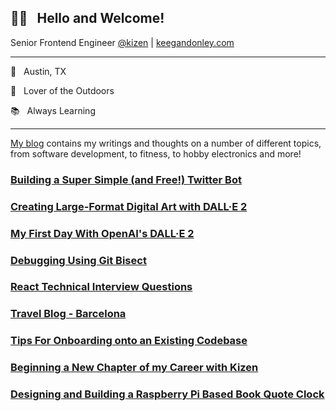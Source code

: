 ## 👋🏼 &nbsp; Hello and Welcome!

Senior Frontend Engineer [@kizen](https://github.com/kizen) | [keegandonley.com](https://keegandonley.com)

<hr>

🌵 &nbsp; Austin, TX

🌲 &nbsp; Lover of the Outdoors

📚 &nbsp; Always Learning

<hr>

[My blog](https://keegandonley.com/blog) contains my writings and thoughts on a number of different topics, from software development, to fitness, to hobby electronics and more!

### [Building a Super Simple (and Free!) Twitter Bot](https://keegandonley.com/blog/building-a-super-simple-and-free-twitter-bot)
### [Creating Large-Format Digital Art with DALL·E 2](https://keegandonley.com/blog/building-large-format-graphics-with-openai-s-dall-e-2)
### [My First Day With OpenAI's DALL·E 2](https://keegandonley.com/blog/a-quick-look-at-openai-dall-e-2)
### [Debugging Using Git Bisect](https://keegandonley.com/blog/debugging-code-using-git-bisect)
### [React Technical Interview Questions](https://keegandonley.com/blog/react-interview-questions)
### [Travel Blog - Barcelona](https://keegandonley.com/blog/trip-to-europe-part-i-barcelona)
### [Tips For Onboarding onto an Existing Codebase](https://keegandonley.com/blog/tips-for-onboarding-onto-an-existing-codebase)
### [Beginning a New Chapter of my Career with Kizen](https://keegandonley.com/blog/beginning-a-new-chapter-of-my-career-with-kizen)
### [Designing and Building a Raspberry Pi Based Book Quote Clock](https://keegandonley.com/blog/designing-and-building-a-raspberry-pi-based-book-quote-clock)
